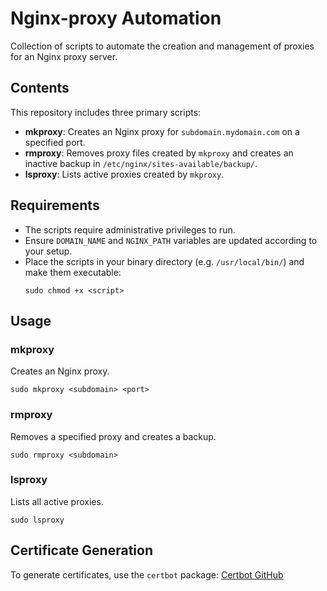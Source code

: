 # Nginx-proxy Automation

Collection of scripts to automate the creation and management of proxies for an Nginx proxy server.

## Contents

This repository includes three primary scripts:

- **mkproxy**: Creates an Nginx proxy for `subdomain.mydomain.com` on a specified port.
- **rmproxy**: Removes proxy files created by `mkproxy` and creates an inactive backup in `/etc/nginx/sites-available/backup/`.
- **lsproxy**: Lists active proxies created by `mkproxy`.

## Requirements

- The scripts require administrative privileges to run.
- Ensure `DOMAIN_NAME` and `NGINX_PATH` variables are updated according to your setup.
- Place the scripts in your binary directory (e.g. `/usr/local/bin/`) and make them executable:
  ```shell
  sudo chmod +x <script>
  ```

## Usage

### mkproxy

Creates an Nginx proxy.
```shell
sudo mkproxy <subdomain> <port>
```

### rmproxy

Removes a specified proxy and creates a backup.
```shell
sudo rmproxy <subdomain>
```

### lsproxy

Lists all active proxies.
```shell
sudo lsproxy
```

## Certificate Generation

To generate certificates, use the `certbot` package:
[Certbot GitHub](https://github.com/certbot)
